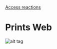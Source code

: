 [Access reactions](https://github.com/DeividLeal/dvdflix-clone.git)

# Prints Web

![alt tag](http://deividleal.github.io/dvdflix-clone/img/screen.png)
